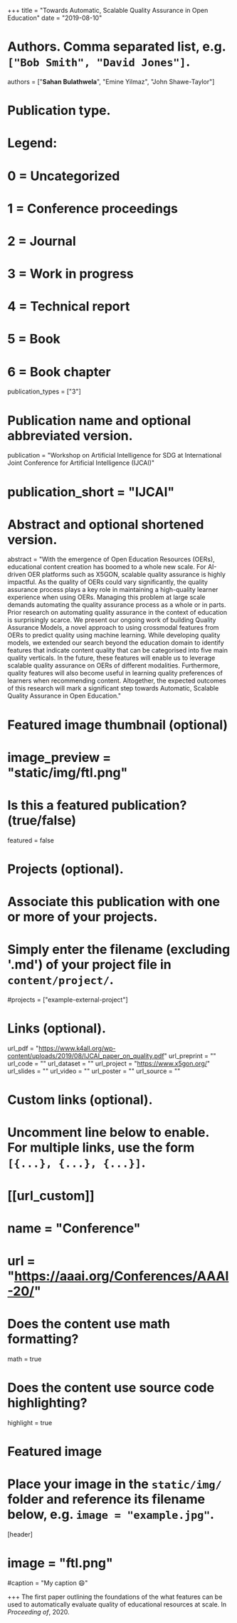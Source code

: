 +++
title = "Towards Automatic, Scalable Quality Assurance in Open Education"
date = "2019-08-10"

# Authors. Comma separated list, e.g. `["Bob Smith", "David Jones"]`.

authors = ["**Sahan Bulathwela**", "Emine Yilmaz", "John Shawe-Taylor"]

# Publication type.
# Legend:
# 0 = Uncategorized
# 1 = Conference proceedings
# 2 = Journal
# 3 = Work in progress
# 4 = Technical report
# 5 = Book
# 6 = Book chapter
publication_types = ["3"]

# Publication name and optional abbreviated version.
publication = "Workshop on Artificial Intelligence for SDG at International Joint Conference for Artificial Intelligence (IJCAI)"
# publication_short = "IJCAI"

# Abstract and optional shortened version.

abstract = "With the emergence of Open Education Resources (OERs), educational content creation has boomed to a whole new scale. For AI-driven OER platforms such as X5GON, scalable quality assurance is highly impactful. As the quality of OERs could vary significantly, the quality assurance process plays a key role in maintaining a high-quality learner experience when using OERs. Managing this problem at large scale demands automating the quality assurance process as a whole or in parts. Prior research on automating quality assurance in the context of education is surprisingly scarce. We present our ongoing work of building Quality Assurance Models, a novel approach to using crossmodal features from OERs to predict quality using machine learning. While developing quality models, we extended our search beyond the education domain to identify features that indicate content quality that can be categorised into five main quality verticals. In the future, these features will enable us to leverage scalable quality assurance on OERs of different modalities. Furthermore, quality features will also become useful in learning quality preferences of learners when recommending content. Altogether, the expected outcomes of this research will mark a significant step towards Automatic, Scalable Quality Assurance in Open Education."

# Featured image thumbnail (optional)
# image_preview = "static/img/ftl.png"

# Is this a featured publication? (true/false)
featured = false

# Projects (optional).
#   Associate this publication with one or more of your projects.
#   Simply enter the filename (excluding '.md') of your project file in `content/project/`.
#projects = ["example-external-project"]

# Links (optional).
url_pdf = "https://www.k4all.org/wp-content/uploads/2019/08/IJCAI_paper_on_quality.pdf"
url_preprint = ""
url_code = ""
url_dataset = ""
url_project = "https://www.x5gon.org/"
url_slides = ""
url_video = ""
url_poster = ""
url_source = ""

# Custom links (optional).
#   Uncomment line below to enable. For multiple links, use the form `[{...}, {...}, {...}]`.
# [[url_custom]]
# name = "Conference"
# url = "https://aaai.org/Conferences/AAAI-20/"

# Does the content use math formatting?
math = true

# Does the content use source code highlighting?
highlight = true
  
# Featured image
# Place your image in the `static/img/` folder and reference its filename below, e.g. `image = "example.jpg"`.
[header]
# image = "ftl.png"
#caption = "My caption :smile:"

+++
The first paper outlining the foundations of the what features can be used to automatically evaluate quality of educational resources at scale. 
In *Proceeding of*, 2020. 
